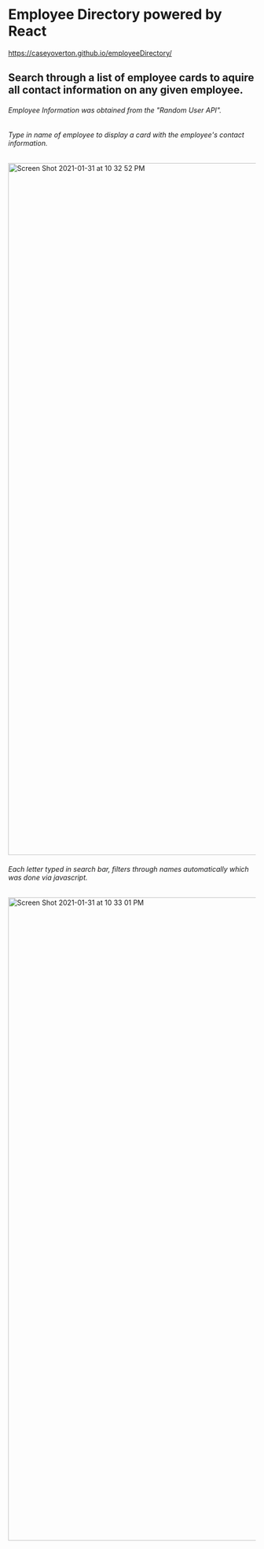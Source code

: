 # Employee Directory powered by React
https://caseyoverton.github.io/employeeDirectory/

## Search through a list of employee cards to aquire all contact information on any given employee.
###### Employee Information was obtained from the "Random User API".


###### Type in name of employee to display a card with the employee's contact information. 
 
<img width="1406" alt="Screen Shot 2021-01-31 at 10 32 52 PM" src="https://user-images.githubusercontent.com/68711930/106412640-366b6c80-6416-11eb-8496-3a4c80eecc0a.png">

###### Each letter typed in search bar, filters through names automatically which was done via javascript. 
<img width="1307" alt="Screen Shot 2021-01-31 at 10 33 01 PM" src="https://user-images.githubusercontent.com/68711930/106412209-27d08580-6415-11eb-8161-92eb56630370.png">
